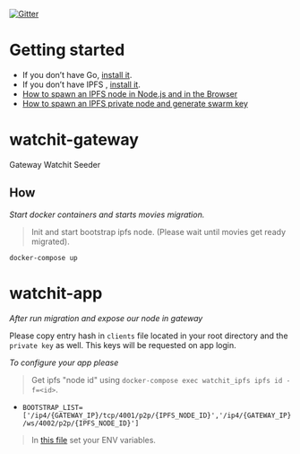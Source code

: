 [![Gitter](https://badges.gitter.im/watchit-app/community.svg)](https://gitter.im/watchit-app/community?utm_source=badge&utm_medium=badge&utm_campaign=pr-badge)

# Getting started
* If you don’t have Go, [install it](https://golang.org/doc/install).
* If you don’t have IPFS , [install it](https://github.com/ipfs/go-ipfs#install).
* [How to spawn an IPFS node in Node.js and in the Browser](https://mrh.io/2018-01-24-pushing-limits-ipfs-orbitdb/) 
* [How to spawn an IPFS private node and generate swarm key](https://mrh.io/ipfs-private-networks/) 



# watchit-gateway
Gateway Watchit Seeder

## How

*Start docker containers and starts movies migration.*
> Init and start bootstrap ipfs node. 
> (Please wait until movies get ready migrated).

`docker-compose up`

# watchit-app

*After run migration and expose our node in gateway*

Please copy entry hash in `clients` file located in your root directory and the `private key` as well. This keys will be requested on app login. 

*To configure your app please*

> Get ipfs "node id" using `docker-compose exec watchit_ipfs ipfs id -f=<id>`.
* `BOOTSTRAP_LIST=['/ip4/{GATEWAY_IP}/tcp/4001/p2p/{IPFS_NODE_ID}','/ip4/{GATEWAY_IP}/ws/4002/p2p/{IPFS_NODE_ID}']`
> In [this file](https://github.com/ZorrillosDev/watchit-desktop/blob/master/public/lib/settings/ipfs.js) set your ENV variables. 




